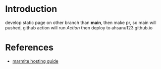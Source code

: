 # Introduction 

develop static page on other branch than **main**, then make pr, so main will pushed, github action will run 
_Action_ then deploy to ahsanu123.github.io

# References 
- [marmite hosting guide](https://rochacbruno.github.io/marmite/hosting.html)
